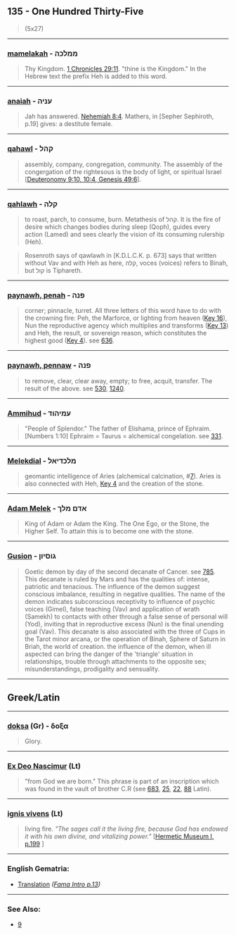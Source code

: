 ## 135 - One Hundred Thirty-Five
> (5x27)

---

### [mamelakah](/keys/MMLKH) - ממלכה
> Thy Kingdom. [1 Chronicles 29:11](http://biblehub.com/1_chronicles/29-11.htm). "thine is the Kingdom." In the Hebrew text the prefix Heh is added to this word.

---

### [anaiah](/keys/ONIH) - עניה
> Jah has answered. [Nehemiah 8:4](http://biblehub.com/nehemiah/8-4.htm). Mathers, in [Sepher Sephiroth, p.19] gives: a destitute female.

---

### [qahawl](/keys/QHL) - קהל
> assembly, company, congregation, community. The assembly of the congergation of the rightesous is the body of light, or spiritual Israel [[Deuteronomy 9:10, 10:4, Genesis 49:6](https://www.biblegateway.com/passage/?search=Deuteronomy+9%3A10%2C+10%3A4%2C+Genesis+49%3A6&version=KJV;WLC)].

---

### [qahlawh](/keys/QLH) - קלה
> to roast, parch, to consume, burn. Metathesis of קהל. It is the fire of desire which changes bodies during sleep (Qoph), guides every action (Lamed) and sees clearly the vision of its consuming rulership (Heh).

> Rosenroth says of qawlawh in [K.D.L.C.K. p. 673] says that written without Vav and with Heh as here, קלה, voces (voices) refers to Binah, but קול is Tiphareth.

---

### [paynawh, penah](/keys/PNH) - פנה
> corner; pinnacle, turret. All three letters of this word have to do with the crowning fire: Peh, the Marforce, or lighting from heaven ([Key 16](16)), Nun the reproductive agency which multiplies and transforms ([Key 13](13)) and Heh, the result, or sovereign reason, which constitutes the highest good ([Key 4](4)). see [636](636).

---

### [paynawh, pennaw](/keys/PNH) - פנה
> to remove, clear, clear away, empty; to free, acquit, transfer. The result of the above. see [530](530), [1240](1240).

---

### [Ammihud](/keys/OMIHVD) - עמיהוד
> "People of Splendor." The father of Elishama, prince of Ephraim. [Numbers 1:10] Ephraim = Taurus = alchemical congelation. see [331](331).

---

### [Melekdial](/keys/MLKDIAL) - מלכדיאל
> geomantic intelligence of Aries (alchemical calcination, #[7](7)). Aries is also connected with Heh, [Key 4](4) and the creation of the stone.

---

### [Adam Melek](/keys/ADM.MLK) - אדם מלך
> King of Adam or Adam the King. The One Ego, or the Stone, the Higher Self. To attain this is to become one with the stone.

---

### [Gusion](/keys/GVSIVN) - גוסיון
> Goetic demon by day of the second decanate of Cancer. see [785](785). This decanate is ruled by Mars and has the qualities of: intense, patriotic and tenacious. The influence of the demon suggest conscious imbalance, resulting in negative qualities. The name of the demon indicates subconscious receptivity to influence of psychic voices (Gimel), false teaching (Vav) and application of wrath (Samekh) to contacts with other through a false sense of personal will (Yod), inviting that in reproductive excess (Nun) is the final unending goal (Vav). This decanate is also associated with the three of Cups in the Tarot minor arcana, or the operation of Binah, Sphere of Saturn in Briah, the world of creation. the influence of the demon, when ill aspected can bring the danger of the 'triangle' situation in relationships, trouble through attachments to the opposite sex; misunderstandings, prodigality and sensuality.

---

## Greek/Latin

---

### [doksa](/greek?word=doksa) (Gr) - δοξα
> Glory.

---

### [Ex Deo Nascimur](/latin?word=Ex+Deo+Nascimur) (Lt)
> "from God we are born." This phrase is part of an inscription which was found in the vault of brother C.R (see [683](683), [25](25), [22](22), [88](88) Latin).

---

### [ignis vivens](/latin?word=ignis+vivens) (Lt)
> living fire. *"The sages call it the living fire, because God has endowed it with his own divine, and vitalizing power."* [[Hermetic Museum I, p.199](https://archive.org/stream/b24927363_0001#page/199/mode/2up)
]
---

### English Gematria:

- [Translation](/english?word=Translation) *([Fama Intro p.13](https://archive.org/stream/fameconfessionof00vaug#page/n13/mode/2up))*

---

### See Also:

- [9](9)
